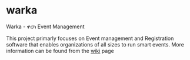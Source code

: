 warka
=====

Warka - ዋርካ Event Management 

This project primarly focuses on Event management and Registration software that enables organizations of all sizes to run smart events. More information can be found from the [wiki](http://github.com/hackaddis/warka/wiki) page
